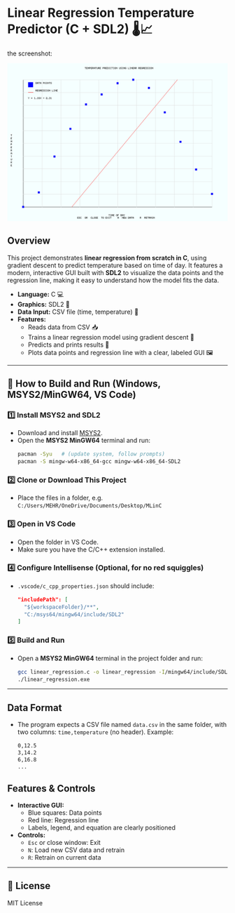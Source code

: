 # Linear Regression Temperature Predictor (C + SDL2) 🌡️📈

the screenshot:

![alt text](<Screenshot 2025-06-26 202238.png>)

## Overview
This project demonstrates **linear regression from scratch in C**, using gradient descent to predict temperature based on time of day. It features a modern, interactive GUI built with **SDL2** to visualize the data points and the regression line, making it easy to understand how the model fits the data.

- **Language:** C 💻
- **Graphics:** SDL2 🎨
- **Data Input:** CSV file (time, temperature) 📄
- **Features:**
  - Reads data from CSV 📥
  - Trains a linear regression model using gradient descent 🧠
  - Predicts and prints results 🔢
  - Plots data points and regression line with a clear, labeled GUI 🖼️

---

## 🚀 How to Build and Run (Windows, MSYS2/MinGW64, VS Code)

### 1️⃣ Install MSYS2 and SDL2
- Download and install [MSYS2](https://www.msys2.org/).
- Open the **MSYS2 MinGW64** terminal and run:
  ```sh
  pacman -Syu   # (update system, follow prompts)
  pacman -S mingw-w64-x86_64-gcc mingw-w64-x86_64-SDL2
  ```

### 2️⃣ Clone or Download This Project
- Place the files in a folder, e.g. `C:/Users/MEHR/OneDrive/Documents/Desktop/MLinC`

### 3️⃣ Open in VS Code
- Open the folder in VS Code.
- Make sure you have the C/C++ extension installed.

### 4️⃣ Configure Intellisense (Optional, for no red squiggles)
- `.vscode/c_cpp_properties.json` should include:
  ```json
  "includePath": [
    "${workspaceFolder}/**",
    "C:/msys64/mingw64/include/SDL2"
  ]
  ```

### 5️⃣ Build and Run
- Open a **MSYS2 MinGW64** terminal in the project folder and run:
  ```sh
  gcc linear_regression.c -o linear_regression -I/mingw64/include/SDL2 -L/mingw64/lib -lSDL2
  ./linear_regression.exe
  ```

---

## Data Format
- The program expects a CSV file named `data.csv` in the same folder, with two columns: `time,temperature` (no header).
  Example:
  ```
  0,12.5
  3,14.2
  6,16.8
  ...
  ```

## Features & Controls
- **Interactive GUI:**
  - Blue squares: Data points
  - Red line: Regression line
  - Labels, legend, and equation are clearly positioned
- **Controls:**
  - `Esc` or close window: Exit
  - `N`: Load new CSV data and retrain
  - `R`: Retrain on current data

---

## 📄 License
MIT License
